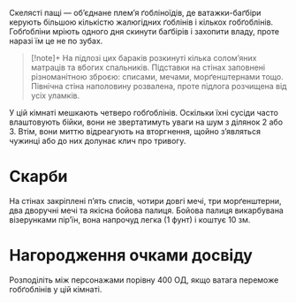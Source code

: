 Скелясті пащі — об’єднане плем’я ґобліноїдів, де ватажки-баґбіри керують більшою кількістю жалюгідних ґоблінів і кількох гобґоблінів.  Гобґобліни мріють одного дня скинути баґбірів і захопити владу, проте наразі їм це не по зубах.
>[!note]+
>На підлозі цих бараків розкинуті кілька солом’яних матраців та вбогих спальників. Підставки на стінах заповнені різноманітною зброєю: списами, мечами, морґенштернами тощо. Північна стіна наполовину розвалена, проте підлога розчищена від усіх уламків.

У цій кімнаті мешкають четверо гобґоблінів. Оскільки їхні сусіди часто влаштовують бійки, вони не звертатимуть уваги на шум з ділянок 2 або 3. Втім, вони миттю відреагують на вторгнення, щойно з’являться чужинці або до них долунає клич про тривогу.

# Скарби
На стінах закріплені п’ять списів, чотири довгі мечі, три морґенштерни, два дворучні мечі та якісна бойова палиця. Бойова палиця викарбувана візерунками пір’їн, вона напрочуд легка (1 фунт) і коштує 10 зм.

# Нагородження очками досвіду
Розподіліть між персонажами порівну 400 ОД, якщо ватага переможе гобґоблінів у цій кімнаті.